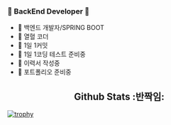 ### 👋 BackEnd Developer 👋
- 🌱 백엔드 개발자/SPRING BOOT
- 🌱 열혈 코더
- 🌱 1일 1커밋
- 🌱 1일 1코딩 테스트 준비중
- 🌱 이력서 작성중
- 🌱 포트폴리오 준비중

<h2 align=center>Github Stats :반짝임:</h2>

[![trophy](https://github-profile-trophy.vercel.app/?username=Oh-Myeongjae&margin-w=15&margin-h=15)](https://github.com/ryo-ma/github-profile-trophy)
